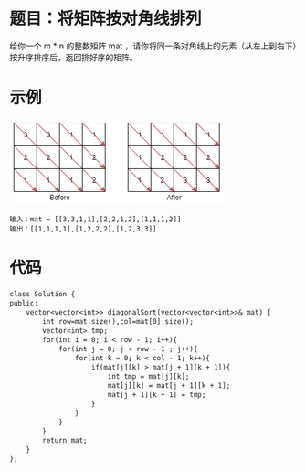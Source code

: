 # 题目：将矩阵按对角线排列
给你一个 m * n 的整数矩阵 mat ，请你将同一条对角线上的元素（从左上到右下）按升序排序后，返回排好序的矩阵。

# 示例
![1329](https://github.com/princess-knight/image-storage/blob/master/leetcode.1329.png)
```
输入：mat = [[3,3,1,1],[2,2,1,2],[1,1,1,2]]
输出：[[1,1,1,1],[1,2,2,2],[1,2,3,3]]
```
# 代码
```
class Solution {
public:
    vector<vector<int>> diagonalSort(vector<vector<int>>& mat) {
        int row=mat.size(),col=mat[0].size();
        vector<int> tmp;
        for(int i = 0; i < row - 1; i++){
            for(int j = 0; j < row - 1 ; j++){
                for(int k = 0; k < col - 1; k++){
                    if(mat[j][k] > mat[j + 1][k + 1]){
                        int tmp = mat[j][k];
                        mat[j][k] = mat[j + 1][k + 1];
                        mat[j + 1][k + 1] = tmp;
                    }
                }
            }
        }
        return mat;
    }
};
```
